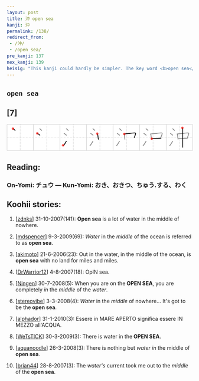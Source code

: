 ```yaml
---
layout: post
title: 沖 open sea
kanji: 沖
permalink: /138/
redirect_from:
 - /沖/
 - /open sea/
pre_kanji: 137
nex_kanji: 139
heisig: "This kanji could hardly be simpler. The key word <b>open sea</b> readily suggests being out <i>in the middle of</i> a great body of <i>water</i> .Thinking of it in this way should avoid confusion with the kanji for &quot;open,&quot; which we will meet later on."
---
```


## `open sea`

## [7]

<div class="stroke"><img src="../images/E6B296.png" /></div>

## Reading:

### On-Yomi: チュウ &mdash; Kun-Yomi: おき、おきつ、ちゅう.する、わく

## Koohii stories:

1) [<a href="http://kanji.koohii.com/profile/zdnks">zdnks</a>] 31-10-2007(141): <strong>Open sea</strong> is a lot of water in the middle of nowhere. 

2) [<a href="http://kanji.koohii.com/profile/mdspencer">mdspencer</a>] 9-3-2009(69): <em>Water</em> in the <em>middle</em> of the ocean is referred to as<strong> open sea</strong>. 

3) [<a href="http://kanji.koohii.com/profile/akimoto">akimoto</a>] 21-6-2006(23): Out in the water, in the middle of the ocean, is<strong> open sea</strong> with no land for miles and miles. 

4) [<a href="http://kanji.koohii.com/profile/DrWarrior12">DrWarrior12</a>] 4-8-2007(18): OpIN sea. 

5) [<a href="http://kanji.koohii.com/profile/Ningen">Ningen</a>] 30-7-2008(5): When you are on the<strong> OPEN SEA</strong>, you are completely <em>in</em> the <em>middle</em> of the <em>water</em>. 

6) [<a href="http://kanji.koohii.com/profile/stereovibe">stereovibe</a>] 3-3-2008(4): <em>Water</em> in the <em>middle</em> of nowhere... It&#039;s got to be the<strong> open sea</strong>. 

7) [<a href="http://kanji.koohii.com/profile/alphador">alphador</a>] 31-1-2010(3): Essere in MARE APERTO significa essere IN MEZZO all&#039;ACQUA. 

8) [<a href="http://kanji.koohii.com/profile/WeTsTICK">WeTsTICK</a>] 30-3-2009(3): There is water in the<strong> OPEN SEA</strong>. 

9) [<a href="http://kanji.koohii.com/profile/aquanoodle">aquanoodle</a>] 26-3-2008(3): There is nothing but <em>water</em> <em>in</em> the middle of<strong> open sea</strong>. 

10) [<a href="http://kanji.koohii.com/profile/brian44">brian44</a>] 28-8-2007(3): The <em>water&#039;s</em> current took me out to the <em>middle</em> of the<strong> open sea</strong>. 
